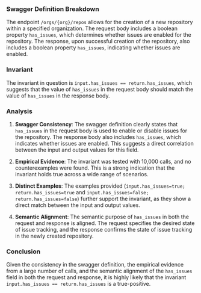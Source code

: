 ### Swagger Definition Breakdown

The endpoint `/orgs/{org}/repos` allows for the creation of a new repository within a specified organization. The request body includes a boolean property `has_issues`, which determines whether issues are enabled for the repository. The response, upon successful creation of the repository, also includes a boolean property `has_issues`, indicating whether issues are enabled.

### Invariant

The invariant in question is `input.has_issues == return.has_issues`, which suggests that the value of `has_issues` in the request body should match the value of `has_issues` in the response body.

### Analysis

1. **Swagger Consistency**: The swagger definition clearly states that `has_issues` in the request body is used to enable or disable issues for the repository. The response body also includes `has_issues`, which indicates whether issues are enabled. This suggests a direct correlation between the input and output values for this field.

2. **Empirical Evidence**: The invariant was tested with 10,000 calls, and no counterexamples were found. This is a strong indication that the invariant holds true across a wide range of scenarios.

3. **Distinct Examples**: The examples provided (`input.has_issues=true; return.has_issues=true` and `input.has_issues=false; return.has_issues=false`) further support the invariant, as they show a direct match between the input and output values.

4. **Semantic Alignment**: The semantic purpose of `has_issues` in both the request and response is aligned. The request specifies the desired state of issue tracking, and the response confirms the state of issue tracking in the newly created repository.

### Conclusion

Given the consistency in the swagger definition, the empirical evidence from a large number of calls, and the semantic alignment of the `has_issues` field in both the request and response, it is highly likely that the invariant `input.has_issues == return.has_issues` is a true-positive.

